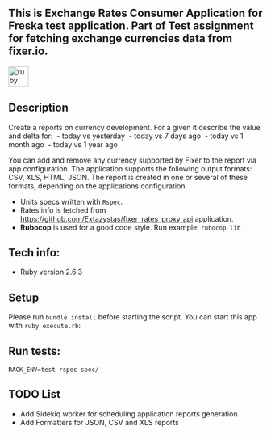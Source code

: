 ## This is Exchange Rates Consumer Application for Freska test application. Part of Test assignment for fetching exchange currencies data from fixer.io.
<p>
<img src="https://devicons.github.io/devicon/devicon.git/icons/ruby/ruby-original-wordmark.svg" alt="ruby" width="40" height="40"/>
</p>

## Description
Create a reports on currency development.
For a given it describe the value and delta for:
 - today vs yesterday
 - today vs 7 days ago
 - today vs 1 month ago
 - today vs 1 year ago

You can add and remove any currency supported by Fixer to the report via app configuration.
The application supports the following output formats: CSV, XLS, HTML, JSON.
The report is created in one or several of these formats, depending on the applications configuration.

- Units specs written with `Rspec`.
- Rates info is fetched from https://github.com/Extazystas/fixer_rates_proxy_api application.
- **Rubocop** is used for a good code style. Run example: `rubocop lib`

## Tech info:
* Ruby version 2.6.3

## Setup
Please run `bundle install` before starting the script.
You can start this app with `ruby execute.rb`:

## Run tests:
`RACK_ENV=test rspec spec/`

## TODO List
- Add Sidekiq worker for scheduling application reports generation
- Add Formatters for JSON, CSV and XLS reports
